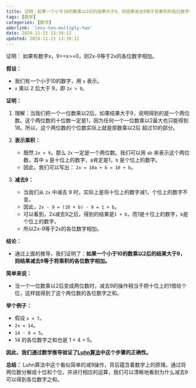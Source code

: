 ```yaml
---
title: 证明：如果一个小于10的数乘以2后的结果大于9，则结果减去9等于将乘积的各位数字相加
tags: [数学]
categories: [数学]
abbrlink: 'less-ten-multiply-two'
date: 2024-11-21 13:39:12
updated: 2024-11-21 13:39:12
---
```


证明： 如果有数字x，9>=x>=0，则2x-9等于2x的各位数字相加。

**假设：**
* 我们有一个小于10的数字，用 `x` 表示。
* `x` 乘以 2 后大于 9，即 `2x > 9`。

**证明：**

1. 理解：当我们把一个一位数乘以2后，如果结果大于9，说明得到的是一个两位数。这个两位数的十位数一定是1，因为任何一个一位数乘以2最大也只能得到18。所以，这个两位数的个位数实际上就是原数乘以2后 超过10的部分。

2. **表示乘积：**
    * 既然 `2x > 9`，那么 `2x` 一定是一个两位数。我们可以用 `ab` 来表示这个两位数，其中 `a` 是十位上的数字，a肯定是1，`b` 是个位上的数字。
    * 因此，我们可以写出： `2x = 10a + b = 10 + b`。

3. **减去9：**
    * 当我们从 `2x` 中减去 9 时，实际上是将十位上的数字减1，个位上的数字不变。
    * 因此，`2x - 9 = (10 + b) - 9 = 1 + b`。
    * 可以看到，2x减去9之后，得到的结果是`1 + b`，而1是十位上的数字，`b`是个位上的数字。
    * 所以2x-9等于2x的各位数字相加。

**结论：**

* 通过上面的推导，我们证明了：**如果一个小于10的数乘以2后的结果大于9，则结果减去9等于将乘积的各位数字相加。**

**简单来说：**

* 当一个一位数乘以2后变成两位数时，减去9的操作相当于把十位上的1借给个位，这样就得到了这个两位数的各位数字之和。

**举个例子：**

* 假设 `x = 7`。
* `2x = 14`。
* `14 - 9 = 5`。
* 14 的各位数字之和也是 1 + 4 = 5。

**因此，我们通过数学推导验证了<a href="luhn-algorithm.html" target="_blank">Luhn算法</a>中这个步骤的正确性。**

**总结：**
Luhn算法中这个看似简单的减9操作，背后蕴含着数学上的原理。通过将两位数分解成十位和个位，并进行相应的运算，我们可以清晰地看到为什么减去9可以得到各位数字之和。